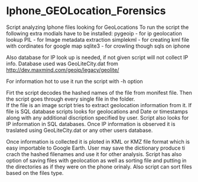 Iphone_GEOLocation_Forensics
============================
Script analyzing Iphone files looking for GeoLocations
To run the script the following extra modials have to be installed:
  pygeoip - for ip geolocation lookup
  PIL    - for Image metadata extraction
  simplekml - for creating kml file with cordinates for google map
  sqlite3   - for crowling though sqls on iphone

Also database for IP look up is needed, if not given script will not collect IP info.
  Database used was GeoLiteCity.dat from http://dev.maxmind.com/geoip/legacy/geolite/

For information hot to use it run the script with -h option

Firt the script decodes the hashed names of the file from monifest file. Then the script goes 
through every single file in the folder.  
If the file is an image script tries to extract geolocation information from it.
If file is SQL database scripts looks for geolocations and Date or timestamps along 
with any additional discription specified by user. Script also looks for IP information in SQL databases.
Once IP information is observed it is traslated using GeoLiteCity.dat or any other users database.

Once information is collected it is ploted in KML or KMZ file format which is easy importable to Google Earth.
User may save the dictionary produce ti crach the hashed filenames and use it for other analysis. 
Script has also option of saving files with geolocation as well as sorting file and putting in the directories 
as if they were on the phone orinaly. Also script can sort files based on the files type. 
